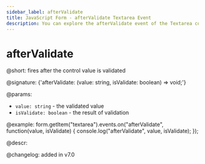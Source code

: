 ```yaml
---
sidebar_label: afterValidate
title: JavaScript Form - afterValidate Textarea Event 
description: You can explore the afterValidate event of the Textarea control of Form in the documentation of the DHTMLX JavaScript UI library. Browse developer guides and API reference, try out code examples and live demos, and download a free 30-day evaluation version of DHTMLX Suite.
---
```


# afterValidate

@short: fires after the control value is validated

@signature: {'afterValidate: (value: string, isValidate: boolean) => void;'}

@params:
- `value: string` - the validated value
- `isValidate: boolean` - the result of validation

@example:
form.getItem("textarea").events.on("afterValidate", function(value, isValidate) {
    console.log("afterValidate", value, isValidate);
});

@descr:

@changelog: added in v7.0

[comment]: # (@relatedapi: form/api/textarea/textarea_validate_method.md)
